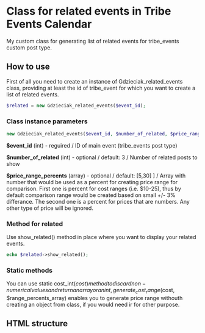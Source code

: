 # Class for related events in Tribe Events Calendar

My custom class for generating list of related events for tribe_events custom post type.

## How to use

First of all you need to create an instance of Gdzieciak_related_events class, providing at least the id of tribe_event for which you want to create a list of related events.

```php
$related = new Gdzieciak_related_events($event_id);
```

### Class instance parameters

```php
new Gdzieciak_related_events($event_id, $number_of_related, $price_range_percents)
```

**$event_id** (int) - reguired / ID of main event (tribe_events post type)

**$number_of_related** (int) - optional / default: 3 / Number of related posts to show

**$price_range_percents** (array) - optional / default: [5,30] ] / Array with number that would be used as a percent for creating price range for comparison.
First one is percent for cost ranges (i.e. $10-25), thus by default comparison range would be created based on small +/- 3% differance. The second one is a percent for prices that are numbers. Any other type of price will be ignored.


### Method for related

Use show_related() method in place where you want to display your related events.

```php
echo $related->show_related();
```

### Static methods

You can use static cost_int($cost) method to discard non-numerical values and return an array or an int,
generate_cost_range($cost, $range_percents_array) enables you to generate price range withouth creating an object from class, if you would need ir for other purpose.


## HTML structure


